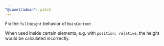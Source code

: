 ```yaml
---
"@comet/admin": patch
---
```


Fix the `fullHeight` behavior of `MainContent`

When used inside certain elements, e.g. with `position: relative`, the height would be calculated incorrectly.
